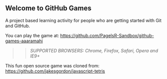 ## Welcome to GitHub Games

A project based learning activity for people who are getting started with Git and GitHub.

You can play the game at: https://github.com/PagelsR-Sandbox/github-games-aaaramahi

>> _*SUPPORTED BROWSERS*: Chrome, Firefox, Safari, Opera and IE9+_

This fun open source game was cloned from: https://github.com/jakesgordon/javascript-tetris
